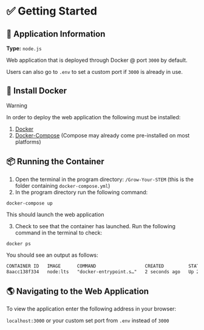 # ✅ Getting Started

## 📌 Application Information

**Type:** `node.js`

Web application that is deployed through Docker @ port `3000` by default.

Users can also go to `.env` to set a custom port if `3000` is already in use.

## 🐳 Install Docker

> [!WARNING]
>
> In order to deploy the web application the following must be installed:
>
> 1. [Docker](https://docs.docker.com/get-docker/)
> 2. [Docker-Compose](https://docs.docker.com/compose/install/) (Compose may already come pre-installed on most platforms)

## 📦 Running the Container

1. Open the terminal in the program directory: `/Grow-Your-STEM` (this is the folder containing `docker-compose.yml`)
2. In the program directory run the following command:

`docker-compose up`

This should launch the web application

3. Check to see that the container has launched. Run the following command in the terminal to check:

`docker ps`

You should see an output as follows:

```txt
CONTAINER ID   IMAGE      COMMAND                  CREATED         STATUS         PORTS                                         NAMES
8aacc138f334   node:lts   "docker-entrypoint.s…"   2 seconds ago   Up 2 seconds   0.0.0.0:3000->3000/tcp, [::]:3003->3000/tcp   web
```

## 🌎 Navigating to the Web Application

To view the application enter the following address in your browser:

`localhost:3000` or your custom set port from `.env` instead of `3000`
